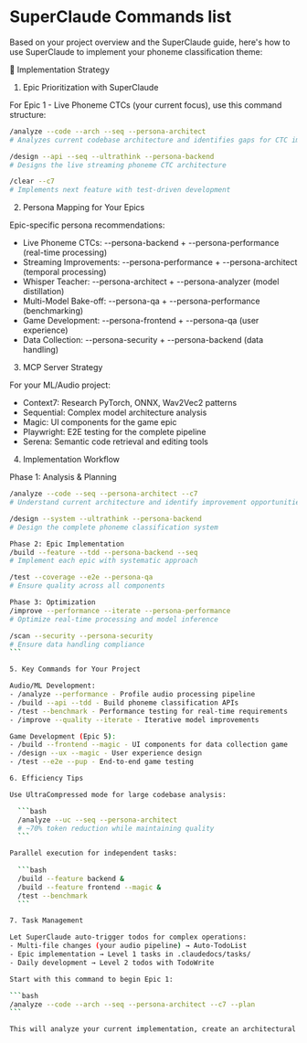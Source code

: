 # SuperClaude Commands list

Based on your project overview and the SuperClaude guide, here's how to use SuperClaude to implement your phoneme classification theme:

🎯 Implementation Strategy

1. Epic Prioritization with SuperClaude

For Epic 1 - Live Phoneme CTCs (your current focus), use this command structure:

  ```bash
  /analyze --code --arch --seq --persona-architect
  # Analyzes current codebase architecture and identifies gaps for CTC implementation

  /design --api --seq --ultrathink --persona-backend
  # Designs the live streaming phoneme CTC architecture
  
  /clear --c7
  # Implements next feature with test-driven development
  ```
  
2. Persona Mapping for Your Epics

Epic-specific persona recommendations:

  - Live Phoneme CTCs: --persona-backend + --persona-performance (real-time processing)
  - Streaming Improvements: --persona-performance + --persona-architect (temporal processing)
  - Whisper Teacher: --persona-architect + --persona-analyzer (model distillation)
  - Multi-Model Bake-off: --persona-qa + --persona-performance (benchmarking)
  - Game Development: --persona-frontend + --persona-qa (user experience)
  - Data Collection: --persona-security + --persona-backend (data handling)

3. MCP Server Strategy

For your ML/Audio project:

  - Context7: Research PyTorch, ONNX, Wav2Vec2 patterns
  - Sequential: Complex model architecture analysis
  - Magic: UI components for the game epic
  - Playwright: E2E testing for the complete pipeline
  - Serena: Semantic code retrieval and editing tools

4. Implementation Workflow

Phase 1: Analysis & Planning

````bash
/analyze --code --seq --persona-architect --c7
# Understand current architecture and identify improvement opportunities

/design --system --ultrathink --persona-backend
# Design the complete phoneme classification system

Phase 2: Epic Implementation
/build --feature --tdd --persona-backend --seq
# Implement each epic with systematic approach

/test --coverage --e2e --persona-qa
# Ensure quality across all components

Phase 3: Optimization
/improve --performance --iterate --persona-performance
# Optimize real-time processing and model inference

/scan --security --persona-security
# Ensure data handling compliance
```

5. Key Commands for Your Project

Audio/ML Development:
- /analyze --performance - Profile audio processing pipeline
- /build --api --tdd - Build phoneme classification APIs
- /test --benchmark - Performance testing for real-time requirements
- /improve --quality --iterate - Iterative model improvements

Game Development (Epic 5):
- /build --frontend --magic - UI components for data collection game
- /design --ux --magic - User experience design
- /test --e2e --pup - End-to-end game testing

6. Efficiency Tips

Use UltraCompressed mode for large codebase analysis:

  ```bash
  /analyze --uc --seq --persona-architect
  # ~70% token reduction while maintaining quality
  ```

Parallel execution for independent tasks:
  
  ```bash
  /build --feature backend &
  /build --feature frontend --magic &
  /test --benchmark
  ```

7. Task Management

Let SuperClaude auto-trigger todos for complex operations:
- Multi-file changes (your audio pipeline) → Auto-TodoList
- Epic implementation → Level 1 tasks in .claudedocs/tasks/
- Daily development → Level 2 todos with TodoWrite

Start with this command to begin Epic 1:

```bash
/analyze --code --arch --seq --persona-architect --c7 --plan
```

This will analyze your current implementation, create an architectural plan for CTCs, and set up the task management system for systematic implementation.
